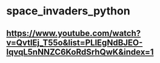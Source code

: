 # space_invaders_python

## https://www.youtube.com/watch?v=QvtlEj_T55o&list=PLlEgNdBJEO-lqvqL5nNNZC6KoRdSrhQwK&index=1
